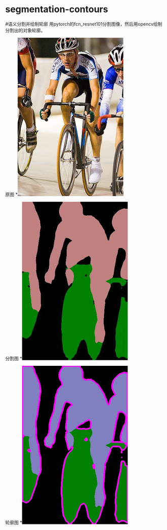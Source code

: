 # segmentation-contours
#语义分割并绘制轮廓
用pytorch的fcn_resnet101分割图像，然后用opencv绘制分割出的对象轮廓。

原图
*![image](https://github.com/chenliang2014/segmentation-contours/blob/master/2007_000129.jpg)

分割图
*![image](https://github.com/chenliang2014/segmentation-contours/blob/master/seg.jpg)

轮廓图
*![image](https://github.com/chenliang2014/segmentation-contours/blob/master/cont.jpg)

